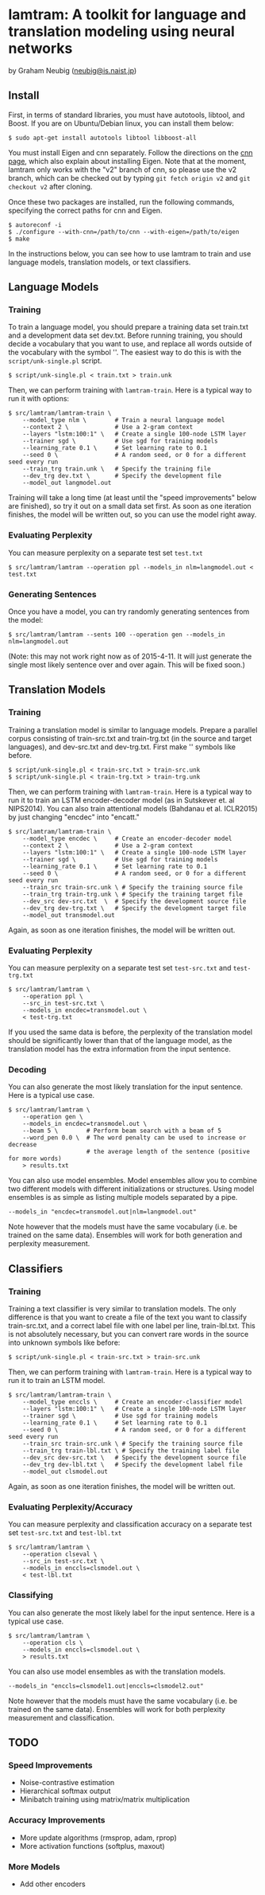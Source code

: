 lamtram: A toolkit for language and translation modeling using neural networks
==============================================================================
by Graham Neubig (neubig@is.naist.jp)

Install
-------

First, in terms of standard libraries, you must have autotools, libtool, and Boost. If
you are on Ubuntu/Debian linux, you can install them below:

    $ sudo apt-get install autotools libtool libboost-all

You must install Eigen and cnn separately. Follow the directions on the
[cnn page](http://github.com/clab/cnn), which also explain about installing Eigen.
Note that at the moment, lamtram only works with the "v2" branch of cnn, so please
use the v2 branch, which can be checked out by typing `git fetch origin v2` and
`git checkout v2` after cloning.

Once these two packages are installed, run the following commands, specifying the
correct paths for cnn and Eigen.

    $ autoreconf -i
    $ ./configure --with-cnn=/path/to/cnn --with-eigen=/path/to/eigen
    $ make

In the instructions below, you can see how to use lamtram to train and use language
models, translation models, or text classifiers.

Language Models
---------------

### Training ###

To train a language model, you should prepare a training data set train.txt and
a development data set dev.txt. Before running training, you should decide a
vocabulary that you want to use, and replace all words outside of the vocabulary
with the symbol '<unk>'. The easiest way to do this is with the `script/unk-single.pl`
script.

    $ script/unk-single.pl < train.txt > train.unk

Then, we can perform training with `lamtram-train`. Here is a typical way to run it
with options:

    $ src/lamtram/lamtram-train \
        --model_type nlm \        # Train a neural language model
        --context 2 \             # Use a 2-gram context
        --layers "lstm:100:1" \   # Create a single 100-node LSTM layer
        --trainer sgd \           # Use sgd for training models
        --learning_rate 0.1 \     # Set learning rate to 0.1
        --seed 0 \                # A random seed, or 0 for a different seed every run
        --train_trg train.unk \   # Specify the training file
        --dev_trg dev.txt \       # Specify the development file
        --model_out langmodel.out

Training will take a long time (at least until the "speed improvements" below are
finished), so try it out on a small data set first. As soon as one iteration
finishes, the model will be written out, so you can use the model right away.

### Evaluating Perplexity ###

You can measure perplexity on a separate test set `test.txt`

    $ src/lamtram/lamtram --operation ppl --models_in nlm=langmodel.out < test.txt

### Generating Sentences ###

Once you have a model, you can try randomly generating sentences from the model:

    $ src/lamtram/lamtram --sents 100 --operation gen --models_in nlm=langmodel.out

(Note: this may not work right now as of 2015-4-11. It will just generate the single
most likely sentence over and over again. This will be fixed soon.)

Translation Models
------------------

### Training ###

Training a translation model is similar to language models. Prepare a parallel corpus
consisting of train-src.txt and train-trg.txt (in the source and target languages), and
dev-src.txt and dev-trg.txt. First make '<unk>' symbols like before.

    $ script/unk-single.pl < train-src.txt > train-src.unk
    $ script/unk-single.pl < train-trg.txt > train-trg.unk

Then, we can perform training with `lamtram-train`. Here is a typical way to run it to train
an LSTM encoder-decoder model (as in Sutskever et. al NIPS2014). You can also train attentional
models (Bahdanau et al. ICLR2015) by just changing "encdec" into "encatt."

    $ src/lamtram/lamtram-train \
        --model_type encdec \     # Create an encoder-decoder model
        --context 2 \             # Use a 2-gram context
        --layers "lstm:100:1" \   # Create a single 100-node LSTM layer
        --trainer sgd \           # Use sgd for training models
        --learning_rate 0.1 \     # Set learning rate to 0.1
        --seed 0 \                # A random seed, or 0 for a different seed every run
        --train_src train-src.unk \ # Specify the training source file
        --train_trg train-trg.unk \ # Specify the training target file
        --dev_src dev-src.txt  \  # Specify the development source file
        --dev_trg dev-trg.txt \   # Specify the development target file
        --model_out transmodel.out

Again, as soon as one iteration finishes, the model will be written out.
      
### Evaluating Perplexity ###

You can measure perplexity on a separate test set `test-src.txt` and `test-trg.txt`

    $ src/lamtram/lamtram \
        --operation ppl \
        --src_in test-src.txt \
        --models_in encdec=transmodel.out \
        < test-trg.txt

If you used the same data is before, the perplexity of the translation model should
be significantly lower than that of the language model, as the translation model has
the extra information from the input sentence.

### Decoding ###

You can also generate the most likely translation for the input sentence. Here is a typical
use case.

    $ src/lamtram/lamtram \
        --operation gen \
        --models_in encdec=transmodel.out \
        --beam 5 \        # Perform beam search with a beam of 5
        --word_pen 0.0 \  # The word penalty can be used to increase or decrease
                          # the average length of the sentence (positive for more words)
        > results.txt

You can also use model ensembles. Model ensembles allow you to combine two different models
with different initializations or structures. Using model ensembles is as simple as listing
multiple models separated by a pipe.

    --models_in "encdec=transmodel.out|nlm=langmodel.out"

Note however that the models must have the same vocabulary (i.e. be trained on the same data).
Ensembles will work for both generation and perplexity measurement.

Classifiers
-----------

### Training ###

Training a text classifier is very similar to translation models. The only difference is that
you want to create a file of the text you want to classify train-src.txt, and a correct label 
file with one label per line, train-lbl.txt. This is not absolutely necessary, but you can
convert rare words in the source into unknown symbols like before:

    $ script/unk-single.pl < train-src.txt > train-src.unk

Then, we can perform training with `lamtram-train`. Here is a typical way to run it to train
an LSTM model.

    $ src/lamtram/lamtram-train \
        --model_type enccls \     # Create an encoder-classifier model
        --layers "lstm:100:1" \   # Create a single 100-node LSTM layer
        --trainer sgd \           # Use sgd for training models
        --learning_rate 0.1 \     # Set learning rate to 0.1
        --seed 0 \                # A random seed, or 0 for a different seed every run
        --train_src train-src.unk \ # Specify the training source file
        --train_trg train-lbl.txt \ # Specify the training label file
        --dev_src dev-src.txt \   # Specify the development source file
        --dev_trg dev-lbl.txt \   # Specify the development label file
        --model_out clsmodel.out

Again, as soon as one iteration finishes, the model will be written out.
      
### Evaluating Perplexity/Accuracy ###

You can measure perplexity and classification accuracy on a separate test set `test-src.txt`
and `test-lbl.txt`

    $ src/lamtram/lamtram \
        --operation clseval \
        --src_in test-src.txt \
        --models_in enccls=clsmodel.out \
        < test-lbl.txt

### Classifying ###

You can also generate the most likely label for the input sentence. Here is a typical use case.

    $ src/lamtram/lamtram \
        --operation cls \
        --models_in enccls=clsmodel.out \
        > results.txt

You can also use model ensembles as with the translation models.

    --models_in "enccls=clsmodel1.out|enccls=clsmodel2.out"

Note however that the models must have the same vocabulary (i.e. be trained on the same data).
Ensembles will work for both perplexity measurement and classification.

TODO
----

### Speed Improvements
* Noise-contrastive estimation
* Hierarchical softmax output
* Minibatch training using matrix/matrix multiplication

### Accuracy Improvements
* More update algorithms (rmsprop, adam, rprop)
* More activation functions (softplus, maxout)

### More Models
* Add other encoders

